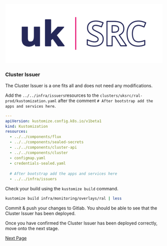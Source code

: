 ![Local Image](images/SKAO_ukSRC_logo_nostrapline_colour_rgb.png)
### Cluster Issuer

The Cluster Issuer is a one fits all and does not need any modifications.

Add the `../../infra/issuers`resources to the `clusters/uksrc/ral-prod/kustomization.yaml` after the comment `# After bootstrap add the apps and services here`.

```yaml
---
apiVersion: kustomize.config.k8s.io/v1beta1
kind: Kustomization
resources:
  - ../../components/flux
  - ../../components/sealed-secrets
  - ../../components/cluster-api
  - ../../components/cluster
  - configmap.yaml
  - credentials-sealed.yaml

  # After bootstrap add the apps and services here
  - ../../infra/issuers
```


Check your build using the `kustomize build` command. 

```sh
kustomize build infra/monitoring/overlays/ral | less
```

Commit & push your changes to Gitlab. You should be able to see that the Cluster Issuer has been deployed.

Once you have confirmed the Cluster Issuer has been deployed correctly, move onto the next stage.

[Next Page](./deploy-csi-cephfs.md)